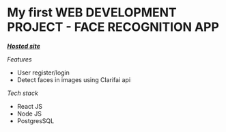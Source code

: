 # My first WEB DEVELOPMENT PROJECT - FACE RECOGNITION APP
[***Hosted site***](https://img-face-recognition.netlify.app/)

*Features*
 * User register/login
 * Detect faces in images using Clarifai api

*Tech stack*
 * React JS
 * Node JS
 * PostgresSQL
